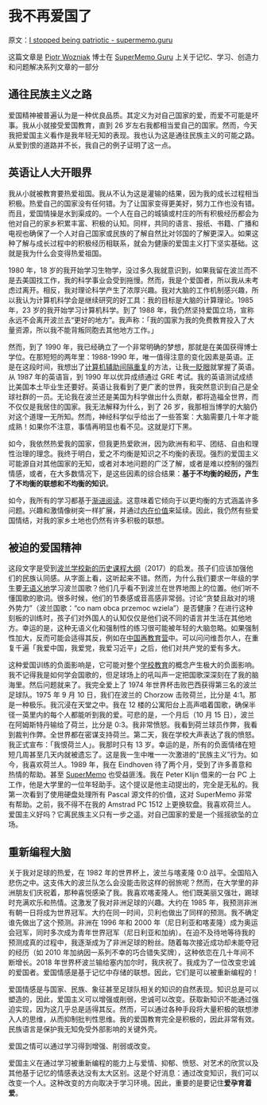 # 我不再爱国了

原文：[I stopped being patriotic - supermemo.guru](https://supermemo.guru/wiki/I_stopped_being_patriotic)

这篇文章是 [Piotr Wozniak](https://supermemo.guru/wiki/Piotr_Wozniak) 博士在 [SuperMemo Guru](https://supermemo.guru/wiki/SuperMemo_Guru) 上关于记忆、学习、创造力和问题解决系列文章的一部分

## 通往民族主义之路

爱国精神被普遍认为是一种优良品质。其定义为对自己国家的爱，而爱不可能是坏事。我从小就接受爱国教育，直到 26 岁左右我都相当爱自己的国家。然而，今天我把爱国主义看作是我年轻无知的表现。我也认为这是通往民族主义的可能之路。从爱到恨的道路并不长，我自己的例子证明了这一点。

## 英语让人大开眼界

我从小就被教育要热爱祖国。我从不认为这是灌输的结果，因为我的成长过程相当积极。热爱自己的国家没有任何错。为了让国家变得更美好，努力工作也没有错。而且，爱国情操是水到渠成的。一个人在自己的城镇或村庄的所有积极经历都会为他对自己的家乡积累丰富、积极的认知。同样，共同的语言、报纸、书籍、广播和电视也确保了一个人对自己国家或民族的了解自然比对邻国的了解更深入。如果这种了解与成长过程中的积极经历相联系，就会为健康的爱国主义打下坚实基础。这就是我为什么会变得热爱祖国。

1980 年，18 岁的我开始学习生物学，没过多久我就意识到，如果我留在波兰而不是去美国找工作，我的科学事业会受到拖慢。然而，我是个爱国者，所以我从未考虑过离开。相反，我对理论科学产生了浓厚兴趣。我对大脑的工作机制感兴趣，所以我认为计算机科学会是继续研究的好工具：我的目标是大脑的计算理论。1985 年，23 岁的我开始学习计算机科学。到了 1988 年，我仍然坚持爱国立场，宣称永远不会离开波兰去“更好的地方”。我声称：「我的国家为我的免费教育投入了大量资源，所以我不能背叛同胞去其他地方工作。」

然而，到了 1990 年，我已经确立了一个非常明确的梦想，那就是在美国获得博士学位。在那短短的两年里：1988-1990 年，唯一值得注意的变化因素是英语。正是在这段时间，我想出了[计算机辅助间隔重复](https://supermemo.guru/wiki/Computational_spaced_repetition)的方法，让我[一眨眼](https://supermemo.guru/wiki/Schools_are_useless_in_teaching_English)就掌握了英语。从 1987 年的英语盲，到 1990 年以优异成绩通过 GRE 考试。我的英语测试成绩比美国本土毕业生还要好。英语让我看到了更广袤的世界，我突然意识到自己是全球社群的一员。无论我在波兰还是美国为科学做出什么贡献，都将造福全世界，而不仅仅是我居住的国家。我无法解释为什么，到了 26 岁，我那相当博学的大脑仍对这个道理一无所知。然而，神经科学似乎给出了一些答案：大脑需要几十年才能成熟！如果你不注意，事情再明显也看不见。这就是灯下黑。

如今，我依然热爱我的国家，但我更热爱欧洲，因为欧洲有和平、团结、自由和理性治理的理念。我终于明白，爱之不均衡是知识之不均衡的表现。强烈的爱国主义可能源自对其他国家的无知，或者对本地问题的广泛了解，或者是难以控制的强烈情感，或者，在大多数情况下，是这些因素的综合结果：**基于不均衡的经历，产生了不均衡的联想和不均衡的知识**。

如今，我所有的学习都基于[渐进阅读](https://supermemo.guru/wiki/Incremental_reading)。这意味着它倾向于以更均衡的方式涵盖许多问题。兴趣和激情像树突一样扩展，并通过[内在价值](https://supermemo.guru/wiki/Knowledge_valuation_network)来延续。因此，我仍然有些爱国情结，对我的家乡土地也仍然有许多积极的联想。

## 被迫的爱国精神

这段文字是受到[波兰学校新的历史课程大纲](https://supermemo.guru/wiki/History_curriculum_can_shape_nationalist_attitudes)（2017）的启发。孩子们应该加强他们的民族认同感。从字面上看，这听起来不错。然而，为什么我们要求一年级的学生要[无语义地](https://supermemo.guru/wiki/Asemantic_learning)学习波兰国歌？他们几乎看不到波兰在世界地图上的位置。他们听不懂国歌的歌词。很多时候，他们的节奏感或音高感非常弱。讨论“贪婪且敌对的境外势力”（波兰国歌：“co nam obca przemoc wziela”）是否健康？在进行这种刻板的训练时，孩子们对外国人的认知仅仅是他们说不同的语言并生活在其他地方。幸运的是，这种无语义化和强制性的练习很可能被年轻的大脑忽略。如果强制性加大，反而可能会适得其反，例如在[中国再教育营](https://en.wikipedia.org/wiki/Re-education_through_labor)中。可以问问维吾尔人，在重复千遍「我爱中国，我爱党，我爱习近平」之后，他们对共产党的爱有多大。

这种爱国训练的负面影响是，它可能对整个[学校教育](https://supermemo.guru/wiki/Schooling)的概念产生极大的负面影响。我不记得我是如何学会国歌的，但足球场上的吼叫声一定把国歌深深刻在了我的脑海里。然后问题就来了。我完全爱上了 1974 年世界杯击败巴西获得第三名的波兰足球队。1975 年 9 月 10 日，我们在波兰的 Chorzow 击败荷兰，比分是 4:1。那是一种极乐。我沉浸在天堂之中。我在 12 楼的公寓阳台上高声唱着国歌，确保半径一英里内的每个人都能听到我的爱。可悲的是，一个月后（10 月 15 日），波兰在阿姆斯特丹输给了荷兰，比分是 0:3。我非常愤怒。我看到荷兰球员作弊，我看到裁判作弊。全世界都在密谋支持荷兰。第二天，我在学校大声表达了我的愤怒。我正式宣布：「我恨荷兰人」。我那时只有 13 岁。幸运的是，所有的负面情绪在短短几周甚至几天内就被遗忘了。这是我一生中唯一一次激进的“民族主义”行为。如今，我喜欢荷兰人。1989 年，我在 Eindhoven 待了两个月，受到了许多善意和热情的帮助。甚至 [SuperMemo](https://supermemo.guru/wiki/SuperMemo) 也受益匪浅。我在 Peter Klijn 借来的一台 PC 上工作，他是大学里的一位年轻助手。这个提议是他主动提出的，完全是无私的。我第一次看到了使用硬盘处理所有 Pascal 源文件的价值，这对 SuperMemo 非常有帮助。之前，我不得不在我的 Amstrad PC 1512 上更换软盘。我喜欢荷兰人。爱国主义好吗？它离民族主义只有一步之遥。对自己国家的爱是一个摇摇欲坠的立场。

## 重新编程大脑

关于我对足球的热爱，在 1982 年的世界杯上，波兰与喀麦隆 0:0 战平。全国陷入悲伤之中。这支伟大的波兰队怎么会没能击败这样的弱旅呢？然而，在大学里的非洲朋友们庆祝着，那种喜悦感染了我。我喜欢喀麦隆人。他们既美丽又强壮，踢球时充满欢乐和热情。这激发了我对非洲足球的兴趣。大约在 1985 年，我预测非洲有朝一日将成为世界冠军。大约在同一时间，贝利也做出了同样的预测。我不确定谁先做出了这个预测。非洲在 1996 年和 2000 年（尼日利亚和喀麦隆）成为奥运会冠军，同时多次成为青年世界冠军（尼日利亚和加纳）。在迫不及待地等待我的预测成真的过程中，我逐渐成为了非洲足球的粉丝。随着每次接近成功却未能夺冠的经历（如 2010 年加纳因一系列不幸的巧合错失奖牌），这种依恋在几十年间不断增长。2018 年世界杯波兰输给塞内加尔时，我庆祝了。我成为了一位改变忠诚的爱国者。爱国情感是基于记忆中存储的联想。因此，它们是可以被重新编程的！

爱国情感是与国家、民族、象征甚至足球队相关的知识的自然表现。知识总是可以塑造的，因此，爱国主义可以增强或削弱，忠诚可以改变。获取新知识不能通过强迫实现，因为这几乎总是适得其反。然而，可以通过各种手段将大量积极的联想渗入人的思维，从而抑制批判性思维。我的爱国教育完全是积极的，因此非常有效。民族语言是保护我无知免受外部影响的关键外壳。

爱国之情可以通过学习得到增强、削弱或改变。

爱国主义在通过学习被重新编程的能力上与爱情、抑郁、愤怒、对艺术的欣赏以及其他基于记忆的情感表达没有太大区别。这是个好消息：通过改变知识，我们可以改变一个人。这种改变的方向取决于学习环境。因此，重要的是要记住**爱孕育着爱**。
